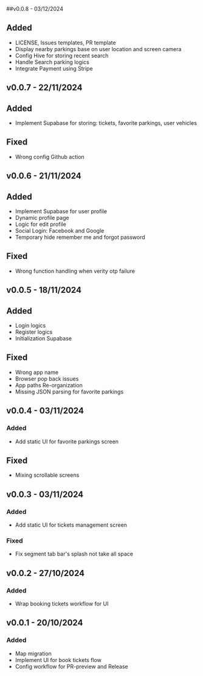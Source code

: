 ##v0.0.8 - 03/12/2024
## Added
- LICENSE, Issues templates, PR template
- Display nearby parkings base on user location and screen camera
- Config Hive for storing recent search
- Handle Search parking logics
- Integrate Payment using Stripe

## v0.0.7 - 22/11/2024
## Added
- Implement Supabase for storing: tickets, favorite parkings, user vehicles
## Fixed
- Wrong config Github action

## v0.0.6 - 21/11/2024
## Added
- Implement Supabase for user profile
- Dynamic profile page
- Logic for edit profile
- Social Login: Facebook and Google
- Temporary hide remember me and forgot password
## Fixed
- Wrong function handling when verity otp failure

## v0.0.5 - 18/11/2024
## Added
- Login logics
- Register logics
- Initialization Supabase
## Fixed
- Wrong app name
- Browser pop back issues
- App paths Re-organization
- Missing JSON parsing for favorite parkings

## v0.0.4 - 03/11/2024
### Added
- Add static UI for favorite parkings screen
## Fixed
- Mixing scrollable screens

## v0.0.3 - 03/11/2024
### Added
- Add static UI for tickets management screen
### Fixed
- Fix segment tab bar's splash not take all space

## v0.0.2 - 27/10/2024
### Added
- Wrap booking tickets workflow for UI

## v0.0.1 - 20/10/2024
### Added
- Map migration
- Implement UI for book tickets flow
- Config workflow for PR-preview and Release